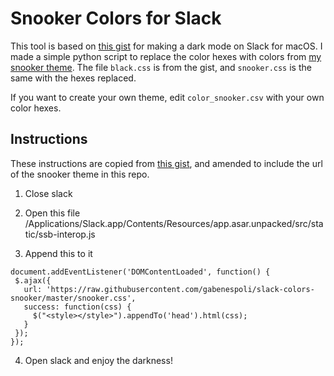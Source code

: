 # Snooker Colors for Slack

This tool is based on [this gist](https://gist.github.com/a7madgamal/c2ce04dde8520f426005e5ed28da8608) for making a dark mode on Slack for macOS. I made a simple python script to replace the color hexes with colors from [my snooker theme](https://github.com/gabenespoli/vim-colors-snooker). The file `black.css` is from the gist, and `snooker.css` is the same with the hexes replaced.

If you want to create your own theme, edit `color_snooker.csv` with your own color hexes.

## Instructions

These instructions are copied from [this gist](https://gist.github.com/a7madgamal/c2ce04dde8520f426005e5ed28da8608), and amended to include the url of the snooker theme in this repo.

1. Close slack

2. Open this file /Applications/Slack.app/Contents/Resources/app.asar.unpacked/src/static/ssb-interop.js

3. Append this to it

```
document.addEventListener('DOMContentLoaded', function() {
 $.ajax({
   url: 'https://raw.githubusercontent.com/gabenespoli/slack-colors-snooker/master/snooker.css',
   success: function(css) {
     $("<style></style>").appendTo('head').html(css);
   }
 });
});
```

4. Open slack and enjoy the darkness!
